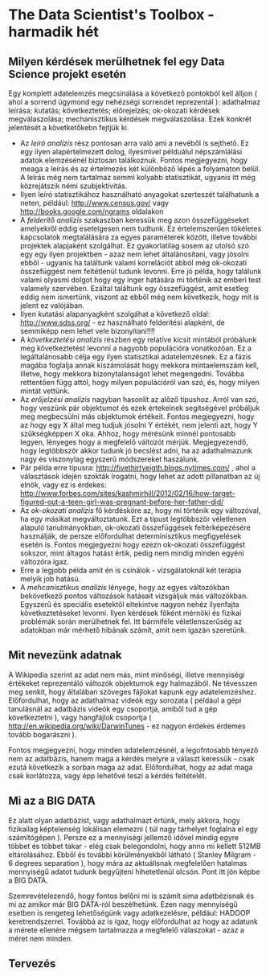 # The Data Scientist's Toolbox - harmadik hét

## Milyen kérdések merülhetnek fel egy Data Science projekt esetén
Egy komplett adatelemzés megcsinálása a következő pontokból kell álljon ( ahol a sorrend úgymond egy nehézségi sorrendet reprezentál ): adathalmaz leírása; kutatás; következtetés; előrejelzés; ok-okozati kérdések megválaszolása; mechanisztikus kérdések megválaszolása. Ezek konkrét jelentését a követketőkebn fejtjük ki.
* Az _leíró analízis_ rész pontosan arra való ami a nevéből is sejthető. Ez egy ilyen alapértelmezett dolog, ilyesmivel példuálul népszámlálási adatok elemzésénél biztosan találkoznuk. Fontos megjegyezni, hogy meaga a leírás és az értelmezés két különböző lépés a folyamaton belül. A leírás még nem tartalmaz semmi kolyabb statisztikát, ugyanis itt még közrejátszik némi szubjektivitás.
* Ilyen leíró statisztikához használható anyagokat szerteszét találhatunk a neten, például: http://www.census.gov/ vagy http://books.google.com/ngrams oldalakon
* A _felderítő analízis_ szakaszban keressük meg azon összefüggéseket amelyekről eddig esetelgesen nem tudtunk. Ez értelemszerűen tökéletes kapcsolatok megtalálására za egyes paraméterek között, illetve további projektek alapjaként szolgálhat. Ez gyakorlatilag sosem az utolsó szó egy egy ilyen projektben - azaz nem lehet általánosítani, vagy jósolni ebből - ugyanis ha találtunk valami korrelációt abból még ok-okozati összefüggést nem feltétlenül tudunk levonni. Erre jó példa, hogy találunk valami olyasmi dolgot hogy egy inger hatására mi történik az emberi test valamely szervében. Ezáltal találtunk egy összefüggést, amit esetleg eddig nem ismertünk, viszont az ebből még nem következik, hogy mit is jelent ez valójában.
* Ilyen kutatási alapanyagként szolgáhat a következő oldal: http://www.sdss.org/ - ez használható felderítési alapként, de semmiképp nem lehet vele bizonyítani!!!!
* A _következtetési analízis_ részben egy relatíve kicsit mintából próbálunk meg következtetést levonni a nagyobb populációra vonatkozóan. Ez a legáltalánosabb célja egy ilyen statisztikai adatelemzésnek. Ez a fázis magába foglalja annak kiszámolását hogy mekkora mintaelemszám kell, illetve, hogy mekkora bizonytalanságot lehet megengedni. Továbba rettentően függ attól, hogy milyen populációról van szó, és, hogy milyen mintát vettünk.
* Az _erőjelzési analízis_ nagyban hasonlít az alőző típushoz. Arról van szó, hogy veszünk pár objektumot és ezek értekeinek segítségével próbáljuk meg megbecsülni más objektumok értékeit. Fontos megjegyezni, hogy az hogy egy X által meg tudjuk jósolni Y értékét, nem jelenti azt, hogy Y szükségképpen X oka. Ahhoz, hogy mérésünk minnél pontosabb legyen, lényeges hogy a megfelelő változót mérjük. Megjegyezendő, hogy legtöbbször akkor tudunk jó becslést adni, ha az adathalmazunk nagy és viszonylag egyszerű módszereket haszálunk.
* Pár példa erre típusra: http://fivethirtyeigth.blogs.nytimes.com/ , ahol a választások idején szokták írogatni, hogy lehet az adott pillanatban az új elnök, vagy ez is érdekes: http://www.forbes.com/sites/kashmirhill/2012/02/16/how-target-figured-out-a-teen-girl-was-pregnant-before-her-father-did/
* Az _ok-okozati analízis_ fő kérdésköre az, hogy mi történik egy változóval, ha egy másikat megváltoztatunk. Ezt a típust legtöbbször véletlenen alapuló tanulmányokban, ok-okozati összefüggések feltérképezésére használják, de persze előfordulhat determinisztikus megfigyelések esetén is. Fontos megjegyezni hogy ezezn ok-okozati összefüggést sokszor, mint áltagos hatást értik, pedig nem mindig minden egyéni változóra igaz.
* Erre a legjobb példa amit én is csinálok - vizsgálatoknál két terápia melyik job hatású.
* A _mehcanisztikus analízis_ lényege, hogy az egyes változókban bekövetkező pontos változások hatásait vizsgáljuk más változókban. Egyszerű és speciális esetektől eltekintve nagyon nehéz ilyenfajta következtetéseket levonni. Ilyen kérdések főként mérnöki és fizikai problémák során merülhetnek fel. Itt bármiféle véletlenszerűség az adatokban már mérhető hibának számít, amit nem igazán szeretünk.

## Mit nevezünk adatnak
A Wikipedia szerint az adat nem más, mint minőségi, illetve mennyiségi értékeket reprezentáló változók objektumok egy halmazából. Ne tévesszen meg senkit, hogy általában szöveges fájlokat kapunk egy adatelemzéshez. Előfordulhat, hogy az adathalmaz videók egy sorozata ( például a gépi tanulásnál az adatbázis videók egy csoportja, amiből tud a gép következtetni ), vagy hangfájlok csoportja ( http://en.wikipedia.org/wiki/DarwinTunes - ez nagyon érdekes érdemes tovább bogarászni ).

Fontos megjegyezni, hogy minden adatelemzésnél, a legofntosabb tényező nem az adatbázis, hanem maga a kérdés melyre a választ keressük - csak ezutá következik a sorban maga az adat. Előfordulhat, hogy az adat maga csak korlátozza, vagy épp lehetővé teszi a kérdés feltételét.

## Mi az a BIG DATA
Ez alatt olyan adatbázist, vagy adathalmazt értünk, mely akkora, hogy fizikailag képtelenség lokálisan elemezni ( túl nagy tárhelyet foglalna el egy számítógépen ). Persze ez a mennyiségi jellemző idővel mindig egyre többet és többet takar - elég csak belegondolni, hogy anno mi kellett 512MB eltárolásához. Ebből és további körülményekből látható ( Stanley Milgram - 6 degrees separation ), hogy mára az aktuálisnak megfelelően hatalmas mennyiségű adatot tudunk begyűjteni hihetetlenül olcsón. Pont itt jön képbe a BIG DATA.

Szemrevételezendő, hogy fontos belőni mi is számít sima adatbézisnak és mi az amikor már BIG DATA-ról beszélhetünk. Ezen nagy mennyiségű esetben is rengeteg lehetőségünk vagy adatkezelésre, például: HADOOP keretrendszerrel. Továbbá az is igaz, hogy előfordulhat az hogy az adatunk a mérete ellenére mégsem tartalmazza a megfelelő válaszokat - azaz a méret nem minden.

## Tervezés
